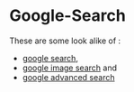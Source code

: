 # Google-Search

These are some look alike of :
- [google search](project/index.html),
- [google image search](project/images.html) and
- [google advanced search](project/adv.html)
